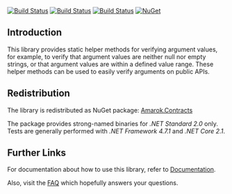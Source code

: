 [![Build Status](https://dev.azure.com/amarok79/Amarok/_apis/build/status/Amarok.Contracts)](https://dev.azure.com/amarok79/Amarok/_build/latest?definitionId=9)
[![Build Status](https://sonarcloud.io/api/project_badges/measure?project=Amarok79_Contracts&metric=alert_status)](https://sonarcloud.io/dashboard?id=Amarok79_Contracts)
[![Build Status](https://sonarcloud.io/api/project_badges/measure?project=Amarok79_Contracts&metric=coverage)](https://sonarcloud.io/api/project_badges/measure?project=Amarok79_Contracts&metric=coverage)
[![NuGet](https://img.shields.io/nuget/v/Amarok.Contracts.svg?logo=)](https://www.nuget.org/packages/Amarok.Contracts/)

## Introduction

This library provides static helper methods for verifying argument values, for example, to verify that argument values are neither null nor empty strings, or that argument values are within a defined value range. These helper methods can be used to easily verify arguments on public APIs.


## Redistribution

The library is redistributed as NuGet package: [Amarok.Contracts](https://www.nuget.org/packages/Amarok.Contracts/)

The package provides strong-named binaries for *.NET Standard 2.0* only. Tests are generally performed with *.NET Framework 4.7.1* and *.NET Core 2.1*.


## Further Links

For documentation about how to use this library, refer to [Documentation](doc/Documentation.md).

Also, visit the [FAQ](doc/FAQ.md) which hopefully answers your questions.
